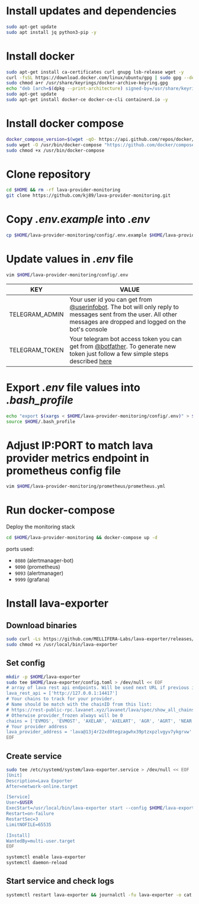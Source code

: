 # Install updates and dependencies
```bash
sudo apt-get update
sudo apt install jq python3-pip -y
```

# Install docker
```bash
sudo apt-get install ca-certificates curl gnupg lsb-release wget -y
curl -fsSL https://download.docker.com/linux/ubuntu/gpg | sudo gpg --dearmor -o /usr/share/keyrings/docker-archive-keyring.gpg
sudo chmod a+r /usr/share/keyrings/docker-archive-keyring.gpg
echo "deb [arch=$(dpkg --print-architecture) signed-by=/usr/share/keyrings/docker-archive-keyring.gpg] https://download.docker.com/linux/ubuntu $(lsb_release -cs) stable" | sudo tee /etc/apt/sources.list.d/docker.list > /dev/null
sudo apt-get update
sudo apt-get install docker-ce docker-ce-cli containerd.io -y
```

# Install docker compose
```bash
docker_compose_version=$(wget -qO- https://api.github.com/repos/docker/compose/releases/latest | jq -r ".tag_name")
sudo wget -O /usr/bin/docker-compose "https://github.com/docker/compose/releases/download/${docker_compose_version}/docker-compose-`uname -s`-`uname -m`"
sudo chmod +x /usr/bin/docker-compose
```

# Clone repository
```bash
cd $HOME && rm -rf lava-provider-monitoring
git clone https://github.com/kj89/lava-provider-monitoring.git
```

# Copy _.env.example_ into _.env_
```bash
cp $HOME/lava-provider-monitoring/config/.env.example $HOME/lava-provider-monitoring/config/.env
```

# Update values in _.env_ file
```bash
vim $HOME/lava-provider-monitoring/config/.env
```

| KEY | VALUE |
|---------------|-------------|
| TELEGRAM_ADMIN | Your user id you can get from [@userinfobot](https://t.me/userinfobot). The bot will only reply to messages sent from the user. All other messages are dropped and logged on the bot's console |
| TELEGRAM_TOKEN | Your telegram bot access token you can get from [@botfather](https://telegram.me/botfather). To generate new token just follow a few simple steps described [here](https://core.telegram.org/bots#6-botfather) |

# Export _.env_ file values into _.bash_profile_
```bash
echo "export $(xargs < $HOME/lava-provider-monitoring/config/.env)" > $HOME/.bash_profile
source $HOME/.bash_profile
```

# Adjust IP:PORT to match lava provider metrics endpoint in prometheus config file
```bash
vim $HOME/lava-provider-monitoring/prometheus/prometheus.yml
```

# Run docker-compose
Deploy the monitoring stack
```bash
cd $HOME/lava-provider-monitoring && docker-compose up -d
```

ports used:
- `8080` (alertmanager-bot)
- `9090` (prometheus)
- `9093` (alertmanager)
- `9999` (grafana)

# Install lava-exporter

## Download binaries
```bash
sudo curl -Ls https://github.com/MELLIFERA-Labs/lava-exporter/releases/download/v1.0.0/lava-exporter-linux-v1.0.0-amd64 > /usr/local/bin/lava-exporter
sudo chmod +x /usr/local/bin/lava-exporter
```

## Set config
```bash
mkdir -p $HOME/lava-exporter
sudo tee $HOME/lava-exporter/config.toml > /dev/null << EOF
# array of lava rest api endpoints. Will be used next URL if previous is down
lava_rest_api = ['http://127.0.0.1:14417']
# Your chains to track for your provider.
# Name should be match with the chainID from this list:
# https://rest-public-rpc.lavanet.xyz/lavanet/lava/spec/show_all_chains
# Otherwise provider_frozen always will be 0
chains = ['EVMOS', 'EVMOST', 'AXELAR', 'AXELART', 'AGR', 'AGRT', 'NEAR', 'NEART']
# Your provider address
lava_provider_address = 'lava@13j4r22xd0tegzagwhx39ptzxpzlvgyv7ykgrvw'
EOF
```

## Create service
```bash
sudo tee /etc/systemd/system/lava-exporter.service > /dev/null << EOF
[Unit]
Description=Lava Exporter
After=network-online.target

[Service]
User=$USER
ExecStart=/usr/local/bin/lava-exporter start --config $HOME/lava-exporter/config.toml --port 14440 
Restart=on-failure
RestartSec=3
LimitNOFILE=65535

[Install]
WantedBy=multi-user.target
EOF

systemctl enable lava-exporter
systemctl daemon-reload
```

## Start service and check logs
```bash
systemctl restart lava-exporter && journalctl -fu lava-exporter -o cat
```
